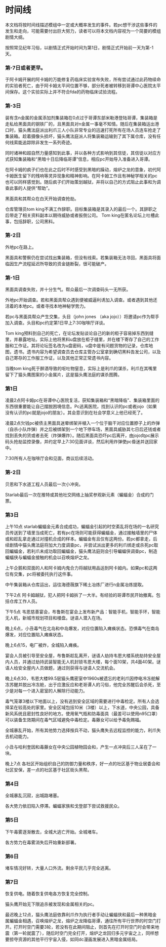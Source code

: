# 时间线

本文档将按时间线描述模组中一定或大概率发生的事件。若pc想干涉这些事件的发生和走向，可能需要付出巨大努力，读者可以将本文档内容视为一个简要的模组剧情大纲。

按照常见纪年习俗，以剧情正式开始时间为第1日，剧情正式开始前一天为第-1天。

### 第-7日或者更早。

于阿卡姆开展的阿卡姆的万能修复药临床实验宣布失败，所有尝试通过此药物续命的实验者死亡，由于阿卡姆太平间位置不够，部分死者被转移到哥谭中心医院太平间保存。这个实验实际上并不符合fda的药物临床试验流程。

### 第-3日 

装有含n金属的金属添加剂集装箱在0点过于哥谭东部米勒港登陆哥谭，集装箱是走私给黑面具的钢铁厂的，且黑面具对n金属一事毫不知情。随后在集装箱运出港口时，猫头鹰法庭派出利爪三人小队非常专业的迅速打死所有在场人员连车抢走了集装箱。趁着摄像头损坏，猫头鹰法庭派人将集装箱运输到了其下属仓库，没有任何线索能追踪除非发生一系列奇迹。

同时诸神和超自然力量感知到此事，并以各种方式影响到其信徒，其信徒以对应方式获知集装箱和“黑暗十日后降临哥谭”信息，相应pc开始导入准备进入哥谭。

在阿卡姆的疯子们也在此之后时不时感受到黑暗的躁动，熔炉之龙的意象，初代阿卡姆医生留下的残响等灵异现象和精神影响。在阿卡姆工作且有神秘学相关的pc也可以同样感觉到。随后疯子们开始策划越狱，并将以自己的方式阻止此事和为调查此事的人提供“帮助”。

黑面具和其帮众在白天开始调查抢劫。

仓库管理员tom king不满工作辞职。目标集装箱是其录入的最后一个。其辞职之后带走了相关资料副本以期待威胁或者扳倒公司。
Tom king在匿名论坛上吐槽此事，包括辞职，公司黑料。

### 第-2日 

外地pc在路上。

黑面具和警察仍在尝试找出集装箱，但没有线索。若集装箱无法寻回，黑面具将面临因生产流程延迟所导致的资金链断裂，很可能破产。

### 第-1日
黑面具调查失败，并十分生气。帮众最后一次调查码头一无所获。

外地pc开始调查。若和黑面具帮众遇到便被威逼利诱加入调查。或者遇到其他还活着的本地pc。或者寻找本地神秘学势力。

若pc与黑面具帮众产生交集，头目（john jones （aka jojo））将邀请pc作为帮手加入调查。头目和pc约定第1日早上7:30咖啡厅详谈。
	
Tom king预料到自己的死亡，在论坛发贴谈论自己的新的柜子容易掉东西到缝里，并暴露地址。实际上他将黑料u盘放在柜子缝里，并在楼下寄存了自己的工作服和工作证。其将论坛签名改为u盘密码，u盘中是有问题货物的记录，仓库地图，遗书。遗书内容为希望调查员去仓库主管办公室拿到确切黑料告发公司，以及自己寄存的工作服工作证，以及其他正常正常遗书内容。

当晚tom king死于醉酒导致的呕吐物窒息，实际上是利爪的谋杀，利爪在其嘴里留下了猫头鹰图案的小金属片，这是猫头鹰法庭的谋杀图腾。

### 第1日

凌晨2点阿卡姆pc在哥谭中心医院复活，获知集装箱和“黑暗降临”、集装箱里面的东西很重要能让自己摆脱困境信息。Pc逃离医院，找到认识的pc或者jojo（如果没有认识的pc就是jojo的朋友）。其会意识到在社会学意义上他已经死了。
	
凌晨2点欠钱pc被债主黑面具迷晕绑架并植入一个位于脑干对应位置脖子上的炸弹（自杀小队炸弹）并之后被绑架到一个地下停车场，黑面具威胁其七日后还钱或者找到丢失的货或者去死（炸弹爆炸）。随后黑面具恐吓pc后离开，由jojo向pc展示码头抢劫监控录像，并约定早上7:30见面详谈，然后利用炸弹使pc昏迷并送回家中。
	
7:30所有人在咖啡厅会和见面，商议后续活动。
### 第-2日
	
贝恩和下水道工程人员最后一次小冲突。

Starlab最后一次在推特或其他社交网络上抽奖参观新元素（蝙蝠金）合成的门票。

### 第3日
	
上午10点 starlab蝙蝠金元素合成成功，蝙蝠金引起的时空紊乱将在场的一名研究员传送到了墙里当成死亡，若有pc在场则可能获得蝙蝠金，通过接触墙里的尸体或和趁乱拿走通过对撞机合成的样本。蝙蝠金有且仅有这两份。若pc都拿走，后续剧情中猫头鹰法庭将加大力度调查pc，并尝试派出更多的利爪绑走或杀死pc取回蝙蝠金，若利爪未成功取回蝙蝠金，猫头鹰法庭则会引导蝙蝠侠调查pc，制造蝙蝠侠与蝙蝠金接触的机会以召唤熔炉之龙。

上午企鹅和双面的人和阿卡姆内鬼合力将越狱用品运到阿卡姆内。如果pc和这两位有交集，pc将被委托执行这件事。

中午集装箱从仓库运出，运往海德薇旗下稀土冶炼厂进行n金属冶炼提取。

下午2点 阿卡姆越狱，犯人把阿卡姆拆了一大半。有经验的哥谭市民开始撤离。包括仓库工作人员。

下午5点 韦恩慈善宴会，布鲁斯在宴会上发布新产品：智能手机，智能手环，智能无人机，新城市规划项目和楼盘。谜语人潜入在场。

晚上6点，小丑毒气在北岛和中岛爆发，对应位置陷入瘫痪状态。恐惧毒气在南岛爆发，对应位置陷入瘫痪状态。

晚上6点15，电厂被炸，全城陷入瘫痪。

宴会人员被引导至安全屋，布鲁斯趁乱离开，谜语人劫持韦恩大楼系统劫持安全屋内人员，并通过劫持武装智能无人机封锁韦恩大楼，每个面10架，共4面40架。谜语人给安全屋内人员做题，通过则获得与谜语人交流机会。

晚上6点30，韦恩大楼99.5层猫头鹰密室中1960s被遗忘的老利爪因停电冷冻舱解冻苏醒并脱出冷冻舱，出于应激反应和老哥谭人的习俗，他完全苏醒后会杀死，至少是对每一个进入密室的人解除行动能力。

毒气笼罩3楼以下地面以上，没有逃到安全区域的需要进行中毒检定。所有人会选择呆在较高处的家里。安全区域包括10米（3楼）以上，下水道，中央公园，具备新风系统且密封性良好的地方。使用氧气瓶和防毒面具（最差可以使用n95口罩）可以装备生效期间在毒气区域避免中毒检定。毒藤女可以给予毒免赐福。

全城暴乱开始，所有其他势力选择按兵不动，猫头鹰失去远程监控的能力，利爪失去机动能力。

小丑与哈利奎因和毒藤女在中央公园植物园会和，产生一点冲突后三人呆在了一块。

晚上7点 各社区开始组织自己的防御力量和秩序，好一点的社区基于物业居委会和社区安保，差一点的社区基于社区街头黑帮。

### 第4日
	
全城暴乱沉寂，出城路堵塞。

各大势力依旧陷入停滞。蝙蝠家族和戈登部下尝试救援民众。

### 第5日

下午毒雾逐渐散去，全城大逃亡开始。全城堵车。

各方势力在毒雾消失后开始重新部署。

### 第6日
	
堵车情况好转，大量人口外流。剩余平民几乎完全逃离。

### 第7日

恢复供电。随着恢复供电各方恢复完全控制。

猫头鹰开始无下限追杀被发现和金属相关的pc。

最迟晚上12点，猫头鹰法庭依靠利爪作为执行者手动让蝙蝠侠和最后一种黑暗金属蝙蝠金相遇，召唤熔炉之龙，熔炉之龙降临哥谭，通往所有平行世界的时空门打开。打开时空门需要3轮，若没有在此期间阻止，则首先在打开时空门时会带来地震（第一轮就震了），随后时空门完全打开，熔炉之龙回归多元宇宙之上，同样想要掠夺资源的其他平行宇宙入侵，如同dc漫画发展进入黑暗金属结局。
